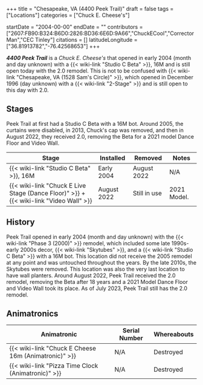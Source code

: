 +++
title = "Chesapeake, VA (4400 Peek Trail)"
draft = false
tags = ["Locations"]
categories = ["Chuck E. Cheese's"]


startDate = "2004-00-00"
endDate = ""
contributors = ["2607:FB90:B324:B6D0:2826:BD36:6E6D:9A66","ChuckECool","CorrectorMan","CEC Tinley"]
citations = []
latitudeLongitude = ["36.81913782","-76.42568653"]
+++

***4400 Peek Trail*** is a *Chuck E. Cheese's* that opened in early 2004 (month and day unknown) with a {{< wiki-link "Studio C Beta" >}}, 16M and is still open today with the 2.0 remodel. This is not to be confused with {{< wiki-link "Chesapeake, VA (1528 Sam's Circle)" >}}, which opened in December 1996 (day unknown) with a {{< wiki-link "2-Stage" >}} and is still open to this day with 2.0.

## Stages

Peek Trail at first had a Studio C Beta with a 16M bot. Around 2005, the curtains were disabled, in 2013, Chuck's cap was removed, and then in August 2022, they received 2.0, removing the Beta for a 2021 model Dance Floor and Video Wall.

| Stage                                                                                             | Installed   | Removed      | Notes       |
|---------------------------------------------------------------------------------------------------|-------------|--------------|-------------|
| {{< wiki-link "Studio C Beta" >}}, 16M                                                      | Early 2004  | August 2022  | N/A         |
| {{< wiki-link "Chuck E Live Stage (Dance Floor)" >}} + {{< wiki-link "Video Wall" >}} | August 2022 | Still in use | 2021 Model. |

## History

Peek Trail opened in early 2004 (month and day unknown) with the {{< wiki-link "Phase 3 (2000)" >}} remodel, which included some late 1990s-early 2000s decor, {{< wiki-link "Skytubes" >}}, and a {{< wiki-link "Studio C Beta" >}} with a 16M bot. This location did not receive the 2005 remodel at any point and was untouched throughout the years. By the late 2010s, the Skytubes were removed. This location was also the very last location to have wall planters. Around August 2022, Peek Trail received the 2.0 remodel, removing the Beta after 18 years and a 2021 Model Dance Floor and Video Wall took its place. As of July 2023, Peek Trail still has the 2.0 remodel.

## Animatronics

| Animatronic                                                | Serial Number | Whereabouts |
|------------------------------------------------------------|---------------|-------------|
| {{< wiki-link "Chuck E Cheese 16m (Animatronic)" >}} | N/A           | Destroyed   |
| {{< wiki-link "Pizza Time Clock (Animatronic)" >}}   | N/A           | Destroyed   |